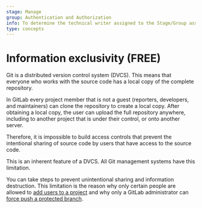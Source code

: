 ```yaml
---
stage: Manage
group: Authentication and Authorization
info: To determine the technical writer assigned to the Stage/Group associated with this page, see https://about.gitlab.com/handbook/engineering/ux/technical-writing/#assignments
type: concepts
---
```


# Information exclusivity **(FREE)**

Git is a distributed version control system (DVCS). This means that everyone
who works with the source code has a local copy of the complete repository.

In GitLab every project member that is not a guest (reporters, developers, and
maintainers) can clone the repository to create a local copy. After obtaining
a local copy, the user can upload the full repository anywhere, including to
another project that is under their control, or onto another server.

Therefore, it is impossible to build access controls that prevent the
intentional sharing of source code by users that have access to the source code.

This is an inherent feature of a DVCS. All Git management systems have this
limitation.

You can take steps to prevent unintentional sharing and information
destruction. This limitation is the reason why only certain people are allowed
to [add users to a project](../user/project/members/index.md)
and why only a GitLab administrator can [force push a protected
branch](../user/project/protected_branches.md).

<!-- ## Troubleshooting

Include any troubleshooting steps that you can foresee. If you know beforehand what issues
one might have when setting this up, or when something is changed, or on upgrading, it's
important to describe those, too. Think of things that may go wrong and include them here.
This is important to minimize requests for support, and to avoid doc comments with
questions that you know someone might ask.

Each scenario can be a third-level heading, e.g. `### Getting error message X`.
If you have none to add when creating a doc, leave this section in place
but commented out to help encourage others to add to it in the future. -->
